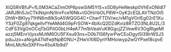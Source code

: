 XlQSRVBfuP+fL0M3ACaZimOtP6pswSiM5YIS+xSD8yHeNeskp0VhExONldl7JARJ8h5JxCTkiNsjmN/ltnrFce16Nk+tGOH/rbOLP8W+OyK2cEQLAVTNzOt5DhW+BKIyy71HN6m8IkSoA5WQGG4C+CharFTDV/wc/vM1gVOrIEg02rE1XuYSzF0Zg97qkgeIIvfYeAMd4G9pFrSOW+4bXcQ2DZdKviz8RTZO3NL8U2L/3CdFS3VgOnOCqTbGPitG0bLH4eA77m1bVeaVuK8GgcjZZVew6V3OgRlgeMIazzj5MEnrVjysxMJtM6OU5FXsu93ns+D0b7IS6fyxrPwCEoDgyt5l39irWSJ3pduJzo+aNrgA47IdfwjtNpBONU+ZHwVXl6DynYMHoiwyp2wGYPxe18cpvEMmLMcNxSXFFnv45oA1b9d7
